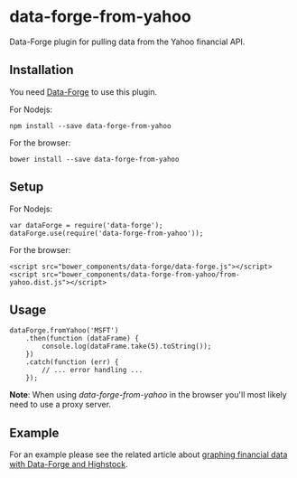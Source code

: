 # data-forge-from-yahoo

Data-Forge plugin for pulling data from the Yahoo financial API.

## Installation

You need [Data-Forge](https://www.npmjs.com/package/data-forge) to use this plugin.

For Nodejs:

    npm install --save data-forge-from-yahoo

For the browser:

    bower install --save data-forge-from-yahoo

## Setup

For Nodejs:

	var dataForge = require('data-forge');
	dataForge.use(require('data-forge-from-yahoo'));

For the browser:

    <script src="bower_components/data-forge/data-forge.js"></script>
    <script src="bower_components/data-forge-from-yahoo/from-yahoo.dist.js"></script>

## Usage

	dataForge.fromYahoo('MSFT')
		.then(function (dataFrame) {
			console.log(dataFrame.take(5).toString());
		})
		.catch(function (err) {
			// ... error handling ...
		}); 

**Note**: When using *data-forge-from-yahoo* in the browser you'll most likely need to use a proxy server. 

## Example

For an example please see the related article about [graphing financial data with Data-Forge and Highstock](http://www.codeproject.com/Articles/1069489/Highstock-plus-Data-Forge-plus-Yahoo). 
